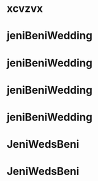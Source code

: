# xcvzvx
# jeniBeniWedding
# jeniBeniWedding
# jeniBeniWedding
# jeniBeniWedding
# JeniWedsBeni
# JeniWedsBeni
